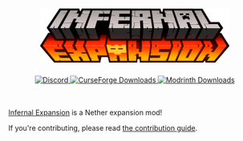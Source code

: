 <h1 align="center">
	<img src="./src/main/resources/Infernal_Expansion_Logo.png" width="75%" alt="Infernal Expansion">
</h1>

<div align="center">
  <a href="https://infernalstudios.org/discord">
    <img alt="Discord" src="https://img.shields.io/discord/681976442220839008?color=yellow&label=Discord&style=for-the-badge">
  </a>

  <a href="https://infernalstudios.org/infernalexpansion/curseforge">
    <img alt="CurseForge Downloads" src="https://img.shields.io/badge/dynamic/json?color=orange&style=for-the-badge&label=CurseForge&query=%24.downloads.total&suffix=%20Downloads&url=https%3A%2F%2Fapi.cfwidget.com%2F395078">
  </a>
  
  <a href="https://infernalstudios.org/infernalexpansion/modrinth">
    <img alt="Modrinth Downloads" src="https://img.shields.io/badge/dynamic/json?color=red&style=for-the-badge&label=Modrinth&query=%24.downloads&suffix=%20Downloads&url=https%3A%2F%2Fapi.modrinth.com%2Fapi%2Fv1%2Fmod%2FZrpxHZN4">
  </a>
</div>
<br>
<br>

[Infernal Expansion](https://www.curseforge.com/minecraft/mc-mods/infernal-expansion) is a Nether expansion mod!

If you're contributing, please read [the contribution guide](./CONTRIBUTE.md).
